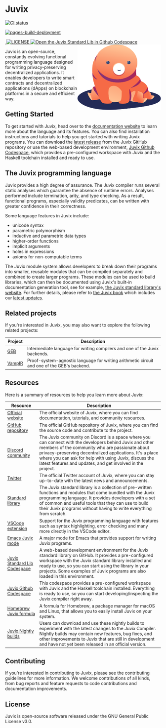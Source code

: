 # Juvix

<a href="https://github.com/anoma/juvix/actions/workflows/ci.yml">
<img alt="CI status" src="https://github.com/anoma/juvix/actions/workflows/ci.yml/badge.svg" />
</a>

<a href="https://github.com/anoma/juvix/actions/workflows/pages/pages-build-deployment"><img
src="https://github.com/anoma/juvix/actions/workflows/pages/pages-build-deployment/badge.svg"
alt="pages-build-deployment" /></a>

<a href="https://github.com/anoma/juvix/tags">
<img alt="" src="https://img.shields.io/github/v/release/anoma/juvix?include_prereleases" />
</a>

<a href="https://github.com/anoma/juvix/blob/main/LICENSE">
<img alt="LICENSE" src="https://img.shields.io/badge/license-GPL--3.0--only-blue.svg" />
</a>

<a href="https://github.com/codespaces/new?hide_repo_select=true&ref=main&repo=455254004">
<img height="20pt" alt="Open the Juvix Standard Lib in Github Codespace" src="https://github.com/codespaces/badge.svg" />
</a>

<a href="https://github.com/anoma/juvix">
<img align="right" width="270" alt="Juvix Mascot" src="assets/images/tara-seating.svg" />
</a>

Juvix is an open-source, constantly evolving functional programming language designed for writing privacy-preserving decentralized applications. It enables developers to write smart contracts and decentralized applications (dApps) on blockchain platforms in a secure and efficient way.

## Getting Started

To get started with Juvix, head over to the [documentation website](https://docs.juvix.org) to learn more about the language and its features. You can also find installation instructions and tutorials to help you get started with writing Juvix programs.
You can download the [latest release](https://github.com/Juvix-lang/juvix/releases) from the Juvix GitHub repository or use the web-based development environment, [Juvix Github
Codespace](https://github.com/codespaces/new?hide_repo_select=true&ref=main&repo=102404734&machine=standardLinux32gb&location=WestEurope), which provides a pre-configured workspace with Juvix and the Haskell toolchain installed and ready to use.

## The Juvix programming language

Juvix provides a high degree of assurance. The Juvix compiler runs
several static analyses which guarantee the absence of runtime errors.
Analyses performed include termination, arity, and type checking. As a
result, functional programs, especially validity predicates, can be
written with greater confidence in their correctness.

Some language features in Juvix include:

- unicode syntax
- parametric polymorphism
- inductive and parametric data types
- higher-order functions
- implicit arguments
- holes in expressions
- axioms for non-computable terms

The Juvix module system allows developers to break down their programs into smaller, reusable modules that can be compiled separately and combined to create larger programs. These modules can be used to build libraries, which can then be documented using Juvix's built-in documentation generation tool, see for example, [the Juvix standard
library's website](https://anoma.github.io/juvix-stdlib/). For further
details, please refer to [the Juvix
book](https://anoma.github.io/juvix/) which includes our [latest
updates](https://anoma.github.io/juvix/changelog.html).

## Related projects

If you're interested in Juvix, you may also want to explore the following related projects:

<!-- prettier-ignore -->
| Project | Description |
| --- | --- |
| [GEB](https://github.com/anoma/geb) | Intermediate language for writing compilers and one of the Juvix backends. |
| [VampIR](https://github.com/anoma/vamp-ir) | Proof-system-agnostic language for writing arithmetic circuit and one of the GEB's backend.|

## Resources

Here is a summary of resources to help you learn more about Juvix:

<!-- prettier-ignore -->
| Resource | Description |
| --- | --- |
| [Official website](https://juvix.org) | The official website of Juvix, where you can find documentation, tutorials, and community resources. |
| [GitHub repository](https://github.com/anoma/juvix) | The official GitHub repository of Juvix, where you can find the source code and contribute to the project. |
| [Discord community](https://discord.gg/PfaaFVErHt) | The Juvix community on Discord is a space where you can connect with the developers behind Juvix and other members of the community who are passionate about privacy-preserving decentralized applications. It's a place where you can ask for help with using Juvix, discuss the latest features and updates, and get involved in the project. |
| [Twitter](https://twitter.com/juvixlang) | The official Twitter account of Juvix, where you can stay up-to-date with the latest news and announcements. |
| [Standard library](https://github.com/anoma/juvix-stdlib) | The Juvix standard library is a collection of pre-written functions and modules that come bundled with the Juvix programming language. It provides developers with a set of common and useful tools that they can use to build their Juvix programs without having to write everything from scratch. |
| [VSCode extension](https://github.com/anoma/vscode-juvix) | Support for the Juvix programming language with features such as syntax highlighting, error checking and many more directly in the VSCode editor.
| [Emacs Juvix mode](https://github.com/anoma/juvix-mode) | A major mode for Emacs that provides support for writing Juvix programs. |
| [Juvix Standard Lib Codespace](https://github.com/codespaces-templates/juvix-stdlib) | A web-based development environment for the Juvix standard library on GitHub. It provides a pre-configured workspace with the Juvix standard library installed and ready to use, so you can start using the library in your projects. Some examples of Juvix programs are also loaded in this environment. |
| [Juvix Github Codespace](https://github.com/codespaces-templates/juvix) | This codespace provides a pre-configured workspace with Juvix and the Haskell toolchain installed. Everything is ready to use, so you can start developing/inspecting the Juvix compiler right away. |
| [Homebrew Juvix formula](https://github.com/anoma/homebrew-juvix) | A formula for Homebrew, a package manager for macOS and Linux, that allows you to easily install Juvix on your system. |
| [Juvix Nightly builds](https://github.com/anoma/nightly-juvix-builds) | Users can download and use these nightly builds to experiment with the latest changes to the Juvix Compiler. Nightly builds may contain new features, bug fixes, and other improvements to Juvix that are still in development and have not yet been released in an official version.|

## Contributing

If you're interested in contributing to Juvix, please see the contributing guidelines for more information. We welcome contributions of all kinds, from bug reports and feature requests to code contributions and documentation improvements.

## License

Juvix is open-source software released under the GNU General Public License v3.0.
